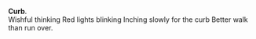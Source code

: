 **Curb**.  
Wishful thinking
Red lights blinking
Inching slowly for the curb
Better walk than run over.  

